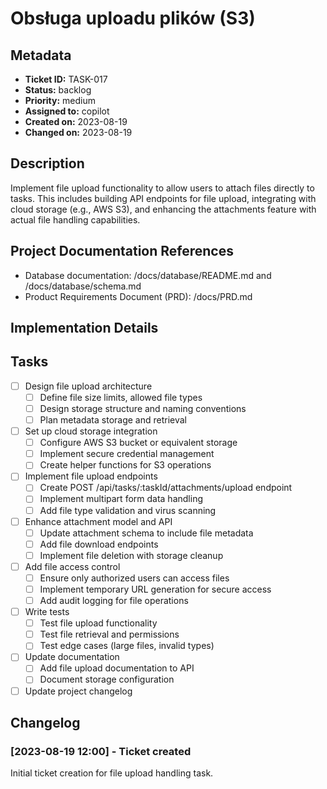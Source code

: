 # Obsługa uploadu plików (S3)

## Metadata
* **Ticket ID:** TASK-017
* **Status:** backlog
* **Priority:** medium
* **Assigned to:** copilot
* **Created on:** 2023-08-19
* **Changed on:** 2023-08-19

## Description
Implement file upload functionality to allow users to attach files directly to tasks. This includes building API endpoints for file upload, integrating with cloud storage (e.g., AWS S3), and enhancing the attachments feature with actual file handling capabilities.

## Project Documentation References
* Database documentation: /docs/database/README.md and /docs/database/schema.md
* Product Requirements Document (PRD): /docs/PRD.md

## Implementation Details

## Tasks
- [ ] Design file upload architecture
  - [ ] Define file size limits, allowed file types
  - [ ] Design storage structure and naming conventions
  - [ ] Plan metadata storage and retrieval
- [ ] Set up cloud storage integration
  - [ ] Configure AWS S3 bucket or equivalent storage
  - [ ] Implement secure credential management
  - [ ] Create helper functions for S3 operations
- [ ] Implement file upload endpoints
  - [ ] Create POST /api/tasks/:taskId/attachments/upload endpoint
  - [ ] Implement multipart form data handling
  - [ ] Add file type validation and virus scanning
- [ ] Enhance attachment model and API
  - [ ] Update attachment schema to include file metadata
  - [ ] Add file download endpoints
  - [ ] Implement file deletion with storage cleanup
- [ ] Add file access control
  - [ ] Ensure only authorized users can access files
  - [ ] Implement temporary URL generation for secure access
  - [ ] Add audit logging for file operations
- [ ] Write tests
  - [ ] Test file upload functionality
  - [ ] Test file retrieval and permissions
  - [ ] Test edge cases (large files, invalid types)
- [ ] Update documentation
  - [ ] Add file upload documentation to API
  - [ ] Document storage configuration
- [ ] Update project changelog

## Changelog
### [2023-08-19 12:00] - Ticket created
Initial ticket creation for file upload handling task.
